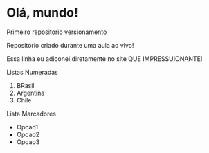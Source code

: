 # Olá, mundo!
 Primeiro repositorio versionamento

 Repositório criado durante uma aula ao vivo! 

Essa linha eu adiconei diretamente no site QUE IMPRESSUIONANTE!

Listas Numeradas

1. BRasil
1. Argentina
5. Chile

Lista Marcadores
* Opcao1
* Opcao2
* Opcao3
